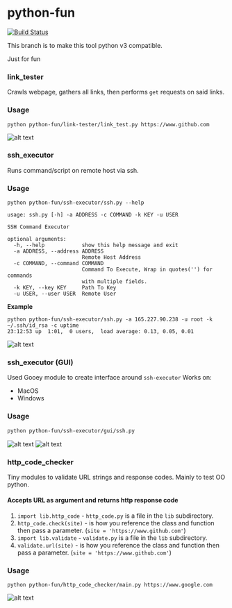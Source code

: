 # python-fun
[![Build Status](https://travis-ci.org/circa10a/python-fun.svg?branch=master)](https://travis-ci.org/circa10a/python-fun)

This branch is to make this tool python v3 compatible.

Just for fun 

### link_tester
Crawls webpage, gathers all links, then performs `get` requests on said links.

### Usage

```
python python-fun/link-tester/link_test.py https://www.github.com
```
![alt text](https://i.imgur.com/210IEMg.png)

### ssh_executor
Runs command/script on remote host via ssh.

### Usage

```
python python-fun/ssh-executor/ssh.py --help

usage: ssh.py [-h] -a ADDRESS -c COMMAND -k KEY -u USER

SSH Command Executor

optional arguments:
  -h, --help            show this help message and exit
  -a ADDRESS, --address ADDRESS
                        Remote Host Address
  -c COMMAND, --command COMMAND
                        Command To Execute, Wrap in quotes('') for commands
                        with multiple fields.
  -k KEY, --key KEY     Path To Key
  -u USER, --user USER  Remote User
 ```
 **Example**
 ```
 python python-fun/ssh-executor/ssh.py -a 165.227.90.238 -u root -k ~/.ssh/id_rsa -c uptime
 23:12:53 up  1:01,  0 users,  load average: 0.13, 0.05, 0.01
```
![alt text](https://i.imgur.com/Q21fDyH.png)

### ssh_executor (GUI)
Used Gooey module to create interface around `ssh-executor`
Works on:
  - MacOS
  - Windows

### Usage

```bash
python python-fun/ssh-executor/gui/ssh.py
```

![alt text](https://i.imgur.com/CNUyz2X.jpg)
![alt text](https://i.imgur.com/GrAet3P.jpg)

### http_code_checker
Tiny modules to validate URL strings and response codes. 
Mainly to test OO python.
#### Accepts URL as argument and returns http response code

1. `import lib.http_code` - `http_code.py` is a file in the `lib` subdirectory.
2. `http_code.check(site)` - is how you reference the class and function then pass a parameter. (`site = 'https://www.github.com'`)
3. `import lib.validate` - `validate.py` is a file in the `lib` subdirectory.
4. `validate.url(site)` - is how you reference the class and function then pass a parameter. (`site = 'https://www.github.com'`)

### Usage

```
python python-fun/http_code_checker/main.py https://www.google.com
```
![alt text](https://i.imgur.com/IGV5Fgt.png)
